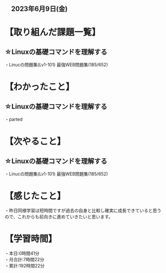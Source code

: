 ## 　2023年6月9日(金)
# 【取り組んだ課題一覧】
## ☆Linuxの基礎コマンドを理解する
・Linucの問題集(Lv1-101) 最強WEB問題集(185/652)<br>
# 【わかったこと】
## ☆Linuxの基礎コマンドを理解する
・parted<br>
# 【次やること】
## ☆Linuxの基礎コマンドを理解する
・Linucの問題集(Lv1-101) 最強WEB問題集(185/652)
# 【感じたこと】
・昨日同様学習は短時間ですが過去の自身と比較し確実に成長できていると思うので、これからも前向きに進めていきたいと思います。
# 【学習時間】
・本日:0時間41分<br>
・月合計:7時間22分<br>
・累計:192時間22分
